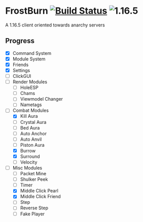 # FrostBurn [![Build Status](https://www.travis-ci.com/evaan/FrostBurn.svg?branch=main)](https://www.travis-ci.com/evaan/FrostBurn) ![1.16.5](https://img.shields.io/badge/Minecraft%20Version-1.16.5-green)
A 1.16.5 client oriented towards anarchy servers
## Progress
  - [x] Command System
  - [x] Module System
  - [x] Friends
  - [x] Settings
  - [ ] ClickGUI
  - [ ] Render Modules
    - [ ] HoleESP
    - [ ] Chams
    - [ ] Viewmodel Changer
    - [ ] Nametags
  - [ ] Combat Modules
    - [x] Kill Aura
    - [ ] Crystal Aura
    - [ ] Bed Aura
    - [ ] Auto Anchor
    - [ ] Auto Anvil
    - [ ] Piston Aura
    - [x] Burrow
    - [x] Surround
    - [ ] Velocity
  - [ ] Misc Modules
    - [ ] Packet Mine
    - [ ] Shulker Peek
    - [ ] Timer
    - [x] Middle Click Pearl
    - [x] Middle Click Friend
    - [ ] Step
    - [ ] Reverse Step
    - [ ] Fake Player